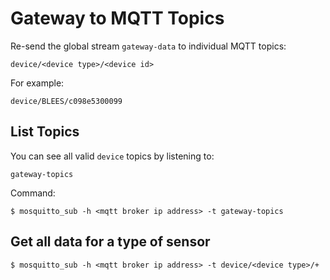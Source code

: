 Gateway to MQTT Topics
==========================

Re-send the global stream `gateway-data` to individual
MQTT topics:

    device/<device type>/<device id>

For example:

    device/BLEES/c098e5300099


List Topics
-----------

You can see all valid `device` topics by listening to:

    gateway-topics

Command:

    $ mosquitto_sub -h <mqtt broker ip address> -t gateway-topics



Get all data for a type of sensor
---------------------------------

    $ mosquitto_sub -h <mqtt broker ip address> -t device/<device type>/+
